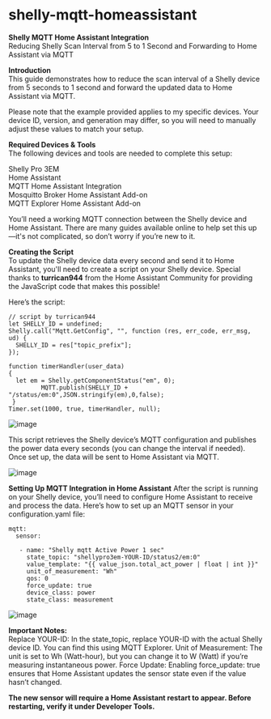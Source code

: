 # shelly-mqtt-homeassistant  
**Shelly MQTT Home Assistant Integration**  
Reducing Shelly Scan Interval from 5 to 1 Second and Forwarding to Home Assistant via MQTT  

    
**Introduction**  
This guide demonstrates how to reduce the scan interval of a Shelly device from 5 seconds to 1 second and forward the updated data to Home Assistant via MQTT.  

Please note that the example provided applies to my specific devices. Your device ID, version, and generation may differ, so you will need to manually adjust these values to match your setup.

**Required Devices & Tools**  
The following devices and tools are needed to complete this setup:

Shelly Pro 3EM  
Home Assistant  
MQTT Home Assistant Integration  
Mosquitto Broker Home Assistant Add-on  
MQTT Explorer Home Assistant Add-on  

You’ll need a working MQTT connection between the Shelly device and Home Assistant. There are many guides available online to help set this up—it's not complicated, so don’t worry if you’re new to it.  

**Creating the Script**   
To update the Shelly device data every second and send it to Home Assistant, you'll need to create a script on your Shelly device. Special thanks to **turrican944** from the Home Assistant Community for providing the JavaScript code that makes this possible!

Here’s the script:

```
// script by turrican944
let SHELLY_ID = undefined;
Shelly.call("Mqtt.GetConfig", "", function (res, err_code, err_msg, ud) {
  SHELLY_ID = res["topic_prefix"];
});

function timerHandler(user_data)
{
  let em = Shelly.getComponentStatus("em", 0);
         MQTT.publish(SHELLY_ID + "/status/em:0",JSON.stringify(em),0,false);
 }
Timer.set(1000, true, timerHandler, null);
```
![image](https://github.com/user-attachments/assets/6be20601-1476-4a19-bf0f-217b6e7a9e5b)


This script retrieves the Shelly device’s MQTT configuration and publishes the power data every seconds (you can change the interval if needed). Once set up, the data will be sent to Home Assistant via MQTT.

![image](https://github.com/user-attachments/assets/47a1ede6-2cd2-4fa8-a2e7-1be5fd4dbc50)


**Setting Up MQTT Integration in Home Assistant**
After the script is running on your Shelly device, you’ll need to configure Home Assistant to receive and process the data. Here’s how to set up an MQTT sensor in your configuration.yaml file:
```
mqtt:
  sensor:
     
   - name: "Shelly mqtt Active Power 1 sec"
     state_topic: "shellypro3em-YOUR-ID/status2/em:0"
     value_template: "{{ value_json.total_act_power | float | int }}"
     unit_of_measurement: "Wh"
     qos: 0
     force_update: true
     device_class: power
     state_class: measurement
```
![image](https://github.com/user-attachments/assets/bf1e9ffb-a3ee-4428-b546-7fdd99c38337)

**Important Notes:**  
Replace YOUR-ID: In the state_topic, replace YOUR-ID with the actual Shelly device ID. You can find this using MQTT Explorer.
Unit of Measurement: The unit is set to Wh (Watt-hour), but you can change it to W (Watt) if you’re measuring instantaneous power.
Force Update: Enabling force_update: true ensures that Home Assistant updates the sensor state even if the value hasn’t changed.
     
**The new sensor will require a Home Assistant restart to appear. Before restarting, verify it under Developer Tools.**
